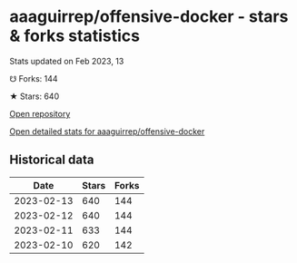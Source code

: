 # aaaguirrep/offensive-docker - stars & forks statistics

Stats updated on Feb 2023, 13

☋ Forks: 144

★ Stars: 640

[Open repository](https://github.com/aaaguirrep/offensive-docker)

[Open detailed stats for aaaguirrep/offensive-docker](https://reviewgithub.com/rep/aaaguirrep/offensive-docker)

## Historical data
| Date | Stars | Forks |
|------|-------|-------|
| 2023-02-13 | 640 | 144 | 
| 2023-02-12 | 640 | 144 | 
| 2023-02-11 | 633 | 144 | 
| 2023-02-10 | 620 | 142 | 


